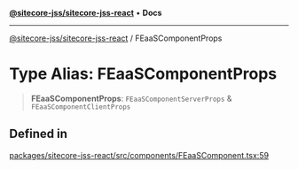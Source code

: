 [**@sitecore-jss/sitecore-jss-react**](../README.md) • **Docs**

***

[@sitecore-jss/sitecore-jss-react](../README.md) / FEaaSComponentProps

# Type Alias: FEaaSComponentProps

> **FEaaSComponentProps**: `FEaaSComponentServerProps` & `FEaaSComponentClientProps`

## Defined in

[packages/sitecore-jss-react/src/components/FEaaSComponent.tsx:59](https://github.com/Sitecore/jss/blob/aada8f2ba5c16b0e3ec15bd9f2808f35e24c280f/packages/sitecore-jss-react/src/components/FEaaSComponent.tsx#L59)
